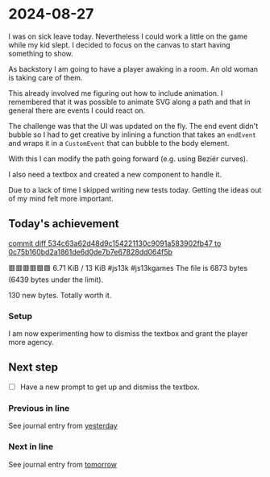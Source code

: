 <!--
SPDX-FileCopyrightText: 2024 André Jaenisch

SPDX-License-Identifier: AGPL-3.0-or-later
-->

# 2024-08-27

I was on sick leave today. Nevertheless I could work a little on the game while
my kid slept. I decided to focus on the canvas to start having something to
show.

As backstory I am going to have a player awaking in a room. An old woman is
taking care of them.

This already involved me figuring out how to include animation. I remembered
that it was possible to animate SVG along a path and that in general there are
events I could react on.

The challenge was that the UI was updated on the fly. The end event didn't
bubble so I had to get creative by inlining a function that takes an
`endEvent` and wraps it in a `CustomEvent` that can bubble to the body element.

With this I can modify the path going forward (e.g. using Beziér curves).

I also need a textbox and created a new component to handle it.

Due to a lack of time I skipped writing new tests today. Getting the ideas out
of my mind felt more important.

## Today's achievement

[commit diff 534c63a62d48d9c154221130c9091a583902fb47 to 0c75b160bd2a1861de6d0de7b7e67828dd064f5b][diff]

🟥🟥🟥🟥🟩🟩 6.71 KiB / 13 KiB #js13k #js13kgames
The file is 6873 bytes (6439 bytes under the limit).

130 new bytes. Totally worth it.

### Setup

I am now experimenting how to dismiss the textbox and grant the player more
agency.

## Next step

- [ ] Have a new prompt to get up and dismiss the textbox.

### Previous in line

See journal entry from [yesterday][yesterday]

### Next in line

See journal entry from [tomorrow][tomorrow]

[diff]: https://code.jaenis.ch/js13kgames/js13kgames-2024/compare/534c63a62d48d9c154221130c9091a583902fb47..0c75b160bd2a1861de6d0de7b7e67828dd064f5b
[tomorrow]: ./2024-08-28.md
[yesterday]: ./2024-08-26.md
